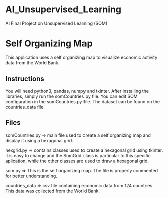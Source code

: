 # AI_Unsupervised_Learning
AI Final Project on Unsupervised Learning (SOM)


Self Organizing Map
==============================================================

This application uses a self organizing map to visualize 
economic activity data from the World Bank.

Instructions
---------------------------------------------------------------

You will need python3, pandas, numpy and tkinter.
After installing the libraries, simply run the somCountries.py file.
You can edit SOM configuration in the somCountries.py file.
The dataset can be found on the countries_data file.

Files
---------------------------------------------------------------

somCountries.py => main file used to create a self organizing map
and display it using a hexagonal grid.

hexgrid.py => contains classes used to create a hexagonal grid
using tkinter. it is easy to change and the SomGrid class is 
particular to this specific aplication, while the other classes
are used to draw a hexagonal grid.

som.py => This is the self organizing map. The file is properly 
commented for better understanding.

countries_data => csv file containing economic data from 124 countries.
This data was collected from the World Bank.


